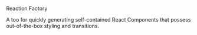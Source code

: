 Reaction Factory

A too for quickly generating self-contained React Components that possess out-of-the-box styling and transitions.